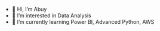- 👋 Hi, I’m Abuy
- 👀 I’m interested in Data Analysis
- 🌱 I’m currently learning Power BI, Advanced Python, AWS


<!---
abuy69/abuy69 is a ✨ special ✨ repository because its `README.md` (this file) appears on your GitHub profile.
You can click the Preview link to take a look at your changes.
--->
